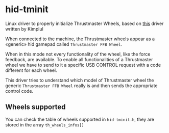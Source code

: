 # hid-tminit
Linux driver to properly initialize Thrustmaster Wheels, based on [this](https://github.com/Kimplul/hid-tmff2) driver written by Kimplul

When connected to the machine, the Thrustmaster wheels appear as
a «generic» hid gamepad called `Thrustmaster FFB Wheel`.

When in this mode not every functionality of the wheel, like the force feedback,
are available. To enable all functionalities of a Thrustmaster wheel we have to send
to it a specific USB CONTROL request with a code different for each wheel.

This driver tries to understand which model of Thrustmaster wheel the generic
`Thrustmaster FFB Wheel` really is and then sends the appropriate control code.

## Wheels supported
You can check the table of wheels supported in `hid-tminit.h`, they are stored in the array `th_wheels_infos[]`
